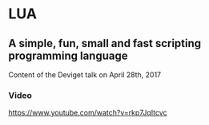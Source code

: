 # LUA

## A simple, fun, small and fast scripting programming language

Content of the Deviget talk on April 28th, 2017

### Video

https://www.youtube.com/watch?v=rkp7JqItcvc
